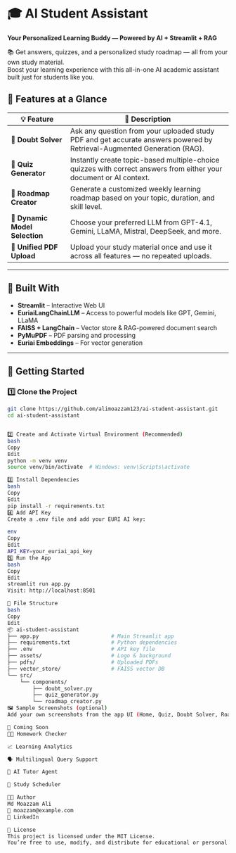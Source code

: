 # 🎓 AI Student Assistant  
**Your Personalized Learning Buddy — Powered by AI + Streamlit + RAG**

📚 Get answers, quizzes, and a personalized study roadmap — all from your own study material.  
Boost your learning experience with this all-in-one AI academic assistant built just for students like you.
## 🚀 Features at a Glance

| 💡 Feature              | 📘 Description |
|-------------------------|----------------|
| 📖 **Doubt Solver**     | Ask any question from your uploaded study PDF and get accurate answers powered by Retrieval-Augmented Generation (RAG). |
| 📝 **Quiz Generator**   | Instantly create topic-based multiple-choice quizzes with correct answers from either your document or AI context. |
| 🧭 **Roadmap Creator**  | Generate a customized weekly learning roadmap based on your topic, duration, and skill level. |
| 🤖 **Dynamic Model Selection** | Choose your preferred LLM from GPT-4.1, Gemini, LLaMA, Mistral, DeepSeek, and more. |
| 📂 **Unified PDF Upload** | Upload your study material once and use it across all features — no repeated uploads. |

---

## 🧠 Built With

- **Streamlit** – Interactive Web UI  
- **EuriaiLangChainLLM** – Access to powerful models like GPT, Gemini, LLaMA  
- **FAISS + LangChain** – Vector store & RAG-powered document search  
- **PyMuPDF** – PDF parsing and processing  
- **Euriai Embeddings** – For vector generation

---

## 🔧 Getting Started

### 1️⃣ Clone the Project

```bash
git clone https://github.com/alimoazzam123/ai-student-assistant.git
cd ai-student-assistant


2️⃣ Create and Activate Virtual Environment (Recommended)
bash
Copy
Edit
python -m venv venv
source venv/bin/activate  # Windows: venv\Scripts\activate

3️⃣ Install Dependencies
bash
Copy
Edit
pip install -r requirements.txt
4️⃣ Add API Key
Create a .env file and add your EURI AI key:

env
Copy
Edit
API_KEY=your_euriai_api_key
5️⃣ Run the App
bash
Copy
Edit
streamlit run app.py
Visit: http://localhost:8501

📁 File Structure
bash
Copy
Edit
📦 ai-student-assistant
├── app.py                       # Main Streamlit app
├── requirements.txt             # Python dependencies
├── .env                         # API key file
├── assets/                      # Logo & background
├── pdfs/                        # Uploaded PDFs
├── vector_store/                # FAISS vector DB
└── src/
    └── components/
        ├── doubt_solver.py
        ├── quiz_generator.py
        └── roadmap_creator.py
🖼️ Sample Screenshots (optional)
Add your own screenshots from the app UI (Home, Quiz, Doubt Solver, Roadmap)

🔮 Coming Soon
🧑‍🏫 Homework Checker

📈 Learning Analytics

🗣️ Multilingual Query Support

🧠 AI Tutor Agent

📅 Study Scheduler

👨‍💻 Author
Md Moazzam Ali
📧 moazzam@example.com
🔗 LinkedIn

📄 License
This project is licensed under the MIT License.
You’re free to use, modify, and distribute for educational or personal use.
